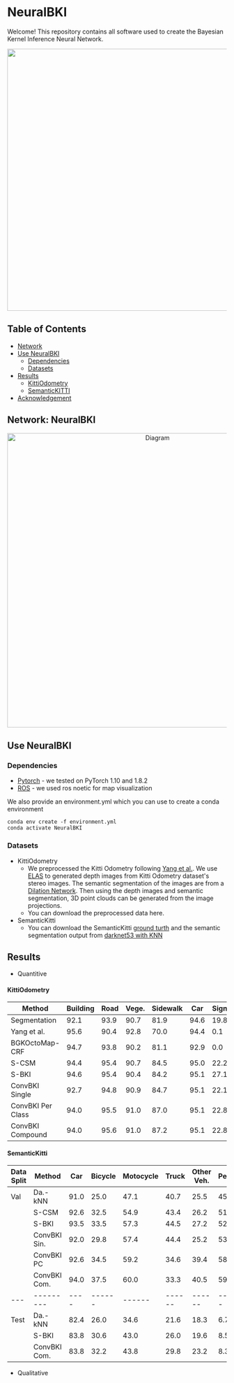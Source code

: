 # NeuralBKI
Welcome! This repository contains all software used to create the Bayesian Kernel Inference Neural Network.
<p align="center">
 <img width="600" src="https://user-images.githubusercontent.com/91337470/191110565-cc98d66e-43a9-4b8e-8b63-e657fd899a1f.gif">
</p>


## Table of Contents
 - [Network](#network)
 - [Use NeuralBKI](#use-neuralbki)
   - [Dependencies](#dependencies)
   - [Datasets](#datasets)
 - [Results](#results)
   - [KittiOdometry](#kittiodom)
   - [SemanticKITTI](#semantickitti)
 - [Acknowledgement](#acknowledgement)


## Network: **NeuralBKI**
<p align="center">
 <img width="674" alt="Diagram" src="https://user-images.githubusercontent.com/91337470/191112305-26045690-65a1-47ae-a769-9d65e5877cd1.png">
</p>

## Use NeuralBKI
### Dependencies
* [Pytorch](https://pytorch.org/get-started/locally/) - we tested on PyTorch 1.10 and 1.8.2
* [ROS](http://wiki.ros.org/noetic) - we used ros noetic for map visualization  

We also provide an environment.yml which you can use to create a conda environment
```
conda env create -f environment.yml
conda activate NeuralBKI
```

### Datasets
* KittiOdometry 
  * We preprocessed the Kitti Odometry following [Yang et al.](https://github.com/shichaoy/semantic_3d_mapping/tree/master/preprocess_data#readme). We use [ELAS](https://www.cvlibs.net/software/libelas/) to generated depth images from Kitti Odometry dataset's stereo images. The semantic segmentation of the images are from a [Dilation Network](https://github.com/fyu/dilation). Then using the depth images and semantic segmentation, 3D point clouds can be generated from the image projections.
  * You can download the preprocessed data here.
* SemanticKitti
  * You can download the SemanticKitti [ground turth](http://www.semantic-kitti.org/dataset.html#download) and the semantic segmentation output from [darknet53 with KNN](http://www.ipb.uni-bonn.de/html/projects/bonnetal/lidar/semantic/predictions/darknet53-knn.tar.gz)

## Results
* Quantitive
#### KittiOdometry
| Method      | Building | Road | Vege. | Sidewalk | Car | Sign | Fence | Pole | Average |
|-------------------|------|------|------|------|------|------|------|------|------|
| Segmentation      | 92.1 | 93.9 | 90.7 | 81.9 | 94.6 | 19.8 | 78.9 | 49.3 | 75.1 |
| Yang et al.       | 95.6 | 90.4 | 92.8 | 70.0 | 94.4 | 0.1  | 84.5 | 49.5 | 72.2 |
| BGKOctoMap-CRF    | 94.7 | 93.8 | 90.2 | 81.1 | 92.9 | 0.0  | 78.0 | 49.7 | 72.5 |
| S-CSM             | 94.4 | 95.4 | 90.7 | 84.5 | 95.0 | 22.2 | 79.3 | 51.6 | 76.6 |
| S-BKI             | 94.6 | 95.4 | 90.4 | 84.2 | 95.1 | 27.1 | 79.3 | 51.3 | 77.2 |
| ConvBKI Single    | 92.7 | 94.8 | 90.9 | 84.7 | 95.1 | 22.1 | 80.2 | 52.1 | 76.6 |
| ConvBKI Per Class | 94.0 | 95.5 | 91.0 | 87.0 | 95.1 | 22.8 | 81.8 | 52.9 | 77.5 |
| ConvBKI Compound  | 94.0 | 95.6 | 91.0 | 87.2 | 95.1 | 22.8 | 81.9 | 54.3 | 77.7 |

#### SemanticKitti
| Data Split | Method | Car | Bicycle | Motocycle | Truck | Other Veh. | Person | Bicylist | Motorcyclist | Road | Parking | Sidewalk | Other Gr.  | Building | Fence | Vegetation | Trunk | Terrain | Pole | Sign | Average |
|---|---------|----|------|------|------|------|------|------|-----|-----|------|------|------|------|------|------|------|------|----|----|------|
| Val | Da.-kNN      | 91.0 | 25.0 | 47.1 | 40.7 | 25.5 | 45.2 | 62.9 | 0.0 | 93.8 | 46.5 | 81.9 | 0.2  | 85.8 | 54.2 | 84.2 | 52.9 | 72.7 | 53.2 | 40.0 | 52.8 |
|   | S-CSM        | 92.6 | 32.5 | 54.9 | 43.4 | 26.2 | 51.3 | 69.2 | 0.0 | 94.6 | 49.2 | 84.0 | 0.1  | 87.9 | 58.4 | 85.8 | 59.9 | 73.3 | 61.7 | 43.0 | 56.2 |
|   | S-BKI        | 93.5 | 33.5 | 57.3 | 44.5 | 27.2 | 52.9 | 72.1 | 0.0 | 94.4 | 49.6 | 84.0 | 0.0  | 88.7 | 59.6 | 86.9 | 62.5 | 75.3 | 63.6 | 45.1 | 57.4 |
|   | ConvBKI Sin. | 92.0 | 29.8 | 57.4 | 44.4 | 25.2 | 53.1 | 72.1 | 0.0 | 93.1 | 45.8 | 80.9 | 0.1  | 88.2 | 57.8 | 86.1 | 61.2 | 74.0 | 59.7 | 44.4 | 56.1 |
|   | ConvBKI PC   | 92.6 | 34.5 | 59.2 | 34.6 | 39.4 | 58.6 | 73.5 | 0.0 | 93.0 | 47.2 | 80.9 | 0.1  | 88.4 | 58.3 | 86.4 | 61.7 | 74.2 | 58.4 | 47.4 | 57.3 |
|   | ConvBKI Com. | 94.0 | 37.5 | 60.0 | 33.3 | 40.5 | 59.4 | 74.4 | 0.0 | 93.3 | 49.0 | 81.2 | 0.1  | 88.5 | 59.5 | 86.8 | 62.2 | 75.0 | 59.9 | 46.5 | 58.0 |
|---|---------|----|------|------|------|------|------|------|-----|-----|------|------|------|------|------|------|------|------|----|----|------|
| Test | Da.-kNN      | 82.4 | 26.0 | 34.6 | 21.6 | 18.3 | 6.7  | 2.7  | 0.5 | 91.8 | 65.0 | 75.1 | 27.7 | 87.4 | 58.6 | 80.5 | 55.1 | 64.8 | 47.9 | 55.9 | 47.5 |
|   | S-BKI        | 83.8 | 30.6 | 43.0 | 26.0 | 19.6 | 8.5  | 3.4  | 0.0 | 92.6 | 65.3 | 77.4 | 30.1 | 89.7 | 63.7 | 83.4 | 64.3 | 67.4 | 58.6 | 67.1 | 51.3 |
|   | ConvBKI Com. | 83.8 | 32.2 | 43.8 | 29.8 | 23.2 | 8.3  | 3.1  | 0.0 | 91.4 | 62.6 | 75.2 | 27.5 | 89.1 | 61.6 | 81.6 | 62.5 | 65.2 | 53.9 | 63.0 | 50.4 |

* Qualitative 



